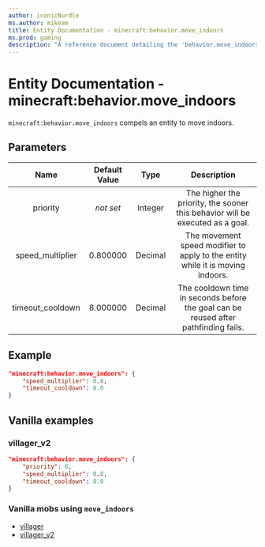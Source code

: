```yaml
---
author: iconicNurdle
ms.author: mikeam
title: Entity Documentation - minecraft:behavior.move_indoors
ms.prod: gaming
description: "A reference document detailing the 'behavior.move_indoors' entity goal"
---
```


# Entity Documentation - minecraft:behavior.move_indoors

`minecraft:behavior.move_indoors` compels an entity to move indoors.

## Parameters

| Name| Default Value| Type| Description |
|:-----------:|:-----------:|:-----------:|:-----------:|
| priority|*not set*|Integer|The higher the priority, the sooner this behavior will be executed as a goal.|
| speed_multiplier| 0.800000| Decimal| The movement speed modifier to apply to the entity while it is moving indoors. |
| timeout_cooldown| 8.000000| Decimal| The cooldown time in seconds before the goal can be reused after pathfinding fails. |

## Example

```json
"minecraft:behavior.move_indoors": {
    "speed_multiplier": 0.8,
    "timeout_cooldown": 8.0
}
```

## Vanilla examples

### villager_v2

```json
"minecraft:behavior.move_indoors": {
    "priority": 6,
    "speed_multiplier": 0.8,
    "timeout_cooldown": 8.0
}
```

### Vanilla mobs using `move_indoors`

- [villager](../../../../Source/VanillaBehaviorPack_Snippets/entities/villager.md)
- [villager_v2](../../../../source/vanillabehaviorpack_snippets/entities/villager_v2.md)
